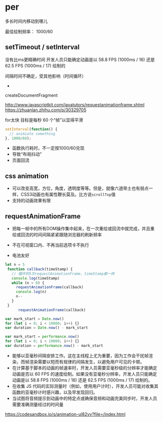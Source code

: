 # per

多长时间内移动到哪儿

最佳绘制频率： 1000/60

## setTimeout / setInterval

没有比ms更精确时间 开发人员只能确定动画是以 58.8 FPS (1000ms / 16) 还是 62.5 FPS (1000ms / 17) 绘制的

间隔时间不确定，受其他影响（时间循环）

-

createDocumentFragment

<http://www.javascriptkit.com/javatutors/requestanimationframe.shtml>
<https://zhuanlan.zhihu.com/p/30329705>

for太快
目标是每秒 60 个“帧”以显得平滑

```js
setInterval(function() {
  // animiate something
}, 1000/60);
```

- 函数执行耗时，不一定按1000/60兑现
- 导致“布局抖动”
- 页面回流

## css animation

- 可以改变高宽，方位，角度，透明度等等。但是，就像六道带土也有弱点一样，CSS3动画也有属性鞭长莫及。比方说`scrollTop`值
- 支持的动画效果有限

## requestAnimationFrame

- 把每一帧中的所有DOM操作集中起来，在一次重绘或回流中就完成，并且重绘或回流的时间间隔紧紧跟随浏览器的刷新频率

- 不在可视窗口内、不再当前选项卡不执行
- 电池友好

```js
let n = 5
 function callback(timeStamp) {
   // 循环的5次requestAnimationFrame，timeStamp都一样
   console.log(timeStamp)
   while (n > 0) {
     requestAnimationFrame(callback)
     console.log(n)
     n--
   }
 }
      requestAnimationFrame(callback)
```

```js
var mark_start = Date.now()
for (let i = 0; i < 10000; i++) {}
var duration = Date.now() - mark_start
```

```js
var mark_start = performance.now()
for (let i = 0; i < 10000; i++) {}
var duration = performance.now() - mark_start
```

- 能够以亚毫秒间隔安排工作。这在主线程上尤为重要，因为工作会干扰帧渲染，而帧渲染需要以短而有规律的间隔发生，以避免用户可见的卡顿。
- 在计算基于脚本的动画的帧速率时，开发人员需要亚毫秒级的分辨率才能确定动画是否以 60 FPS 的速度绘制。如果没有亚毫秒分辨率，开发人员只能确定动画是以 58.8 FPS (1000ms / 16) 还是 62.5 FPS (1000ms / 17) 绘制的。
- 在收集 JS 代码的实际测量时（例如，使用用户计时），开发人员可能对收集其函数的亚毫秒计时感兴趣，以及早发现回归。
- 当试图将音频提示到动画中的特定点或确保音频和动画完美同步时，开发人员需要准确测量经过的时间量

<https://codesandbox.io/s/animation-ul82vv?file=/index.html>
